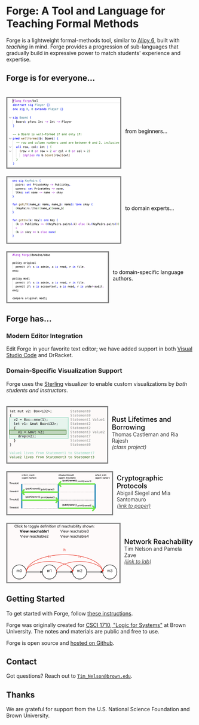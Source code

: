 <style>
.showcase {
    display: flex;
    flex-direction: column;
    flex-wrap: wrap;
}   
/* .showcase>* {
  flex: 1 1 500px;
} */
.example {
    color: black;
    display: flex;
    align-items:center;
    margin-top: 10px;
}
.vizimg {
    color: gray;
    float: left;
    margin-top: 10px;
    border-style: solid;
    width: 60%;
}
.viztext {
    display: flex;
    flex-direction: column;
}
.vizlabel {
    color: black;
    float: left;
    font-weight: 500;
    font-size:large;
    margin-left: 10px;
}
.vizauthor {
    color: black;
    float: left;
    font-weight: 300;
    margin-left: 10px;
}
.viznote {
    color: black;
    float: left;
    /* font-weight: 300; */
    margin-left: 10px;
}
.vizpub {
    color: black;
    float: left;
    font-weight: 300;
    font-style:italic;
    margin-left: 10px;
}

</style>

# Forge: A Tool and Language for Teaching Formal Methods

Forge is a lightweight formal-methods tool, similar to [Alloy 6](https://alloytools.org), built with *teaching* in mind. Forge provides a progression of sub-languages that gradually build in expressive power to match students' experience and expertise. 

## Forge is for everyone...

<div class="showcase">

<div class="example">
  <div class="vizimg"><img src="./img/ttt_vscode.png"/></div> 
  <div class="viztext">
    <div class="viznote">from beginners...</div>
  </div>
</div>

<div class="example">
  <div class="vizimg"><img src="./img/crypto_vscode.png"/></div> 
  <div class="viztext">
    <div class="viznote">to domain experts...</div>
  </div>
</div>

<div class="example">
  <div class="vizimg"><img src="./img/abac_vscode.png"/></div> 
  <div class="viztext">
    <div class="viznote">to domain-specific language authors.</div>
  </div>
</div>
</div>

## Forge has...

### Modern Editor Integration

Edit Forge in your favorite text editor; we have added support in both [Visual Studio Code](https://github.com/csci1710/forge-language-extension-vscode/releases) and DrRacket. 

### Domain-Specific Visualization Support

Forge uses the [Sterling](https://sterling-js.github.io) visualizer to enable custom visualizations by _both students and instructors_.

<div class="showcase">

<div class="example">
  <div class="vizimg"><img src="./img/borrow-newt-custom.png"/></div>
  <div class="viztext">
    <div class="vizlabel">Rust Lifetimes and Borrowing</div>
    <div class="vizauthor">Thomas Castleman and Ria Rajesh</div>
    <div class="vizpub">(class project)</div>
  </div>
</div>

<div class="example">
  <div class="vizimg"><img src="./img/reflect-0-custom.png"/></div>
  <div class="viztext">
    <div class="vizlabel">Cryptographic Protocols</div>
    <div class="vizauthor">Abigail Siegel and Mia Santomauro</div>
    <div class="vizpub"><a href="https://cs.brown.edu/~tbn/publications/ssdnk-fest21-forge.pdf">(link to paper)</a></div>
  </div>
</div>

<div class="example">
  <div class="vizimg"><img src="./img/netlab-custom-def1.png"/></div>
  <div class="viztext">
    <div class="vizlabel">Network Reachability</div>
    <div class="vizauthor">Tim Nelson and Pamela Zave</div>
    <div class="vizpub"><a href="https://fm.csl.sri.com/SSFT23/">(link to lab)</a></div>
  </div>
</div>

</div>

## Getting Started 

To get started with Forge, follow [these instructions](https://csci1710.github.io/forge-documentation/getting-started/installation.html).

Forge was originally created for [CSCI 1710, "Logic for Systems"](https://csci1710.github.io/) at Brown University. The notes and materials are public and free to use. 

Forge is open source and [hosted on Github](http://github.com/tnelson/forge). 

## Contact 

Got questions? Reach out to [`Tim_Nelson@brown.edu`](mailto:Tim_Nelson@brown.edu). 

## Thanks 

We are grateful for support from the U.S. National Science Foundation and Brown University.
